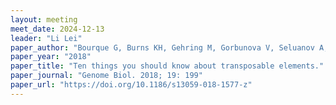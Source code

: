 ```yaml
---
layout: meeting
meet_date: 2024-12-13
leader: "Li Lei"
paper_author: "Bourque G, Burns KH, Gehring M, Gorbunova V, Seluanov A, Hammell M, Imbeault M, Izsvák Z, Levin HL, Macfarlan TS, Mager DL, Feschotte C."
paper_year: "2018"
paper_title: "Ten things you should know about transposable elements."
paper_journal: "Genome Biol. 2018; 19: 199"
paper_url: "https://doi.org/10.1186/s13059-018-1577-z"
---
```


